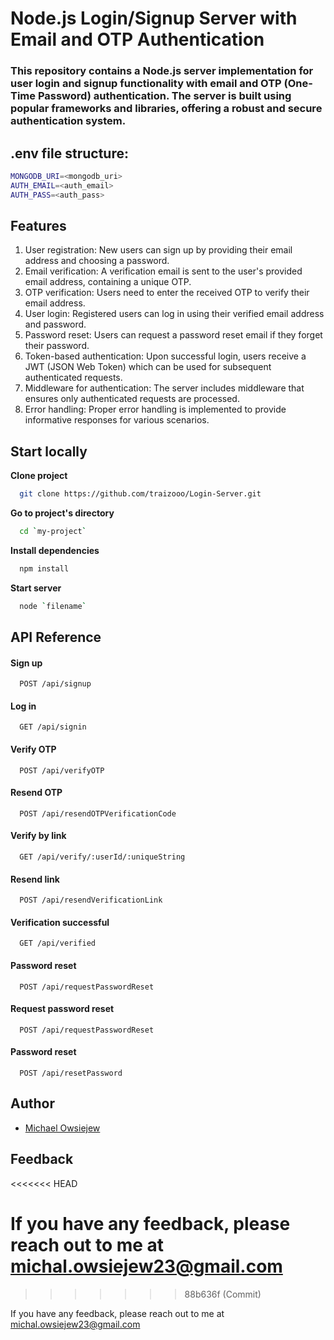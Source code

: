 
# **Node.js Login/Signup Server with Email and OTP Authentication**

### This repository contains a Node.js server implementation for user login and signup functionality with email and OTP (One-Time Password) authentication. The server is built using popular frameworks and libraries, offering a robust and secure authentication system. 

## **.env file structure:**

```bash
MONGODB_URI=<mongodb_uri>
AUTH_EMAIL=<auth_email>
AUTH_PASS=<auth_pass>
```

## **Features**

1. User registration: New users can sign up by providing their email address and choosing a password.
2. Email verification: A verification email is sent to the user's provided email address, containing a unique OTP.
3. OTP verification: Users need to enter the received OTP to verify their email address.
4. User login: Registered users can log in using their verified email address and password.
5. Password reset: Users can request a password reset email if they forget their password.
6. Token-based authentication: Upon successful login, users receive a JWT (JSON Web Token) which can be used for subsequent authenticated requests.
7. Middleware for authentication: The server includes middleware that ensures only authenticated requests are processed.
8. Error handling: Proper error handling is implemented to provide informative responses for various scenarios.

## **Start locally**

**Clone project**

```bash
  git clone https://github.com/traizooo/Login-Server.git
```

**Go to project's directory**

```bash
  cd `my-project`
```

**Install dependencies**

```bash
  npm install
```

**Start server**

```bash
  node `filename`
```


## **API Reference**

#### Sign up

```http
  POST /api/signup
```

#### Log in

```http
  GET /api/signin
```

#### Verify OTP

```http
  POST /api/verifyOTP
```

#### Resend OTP

```http
  POST /api/resendOTPVerificationCode
```

#### Verify by link

```http
  GET /api/verify/:userId/:uniqueString
```

#### Resend link

```http
  POST /api/resendVerificationLink
```

#### Verification successful

```http
  GET /api/verified
```

#### Password reset 

```http
  POST /api/requestPasswordReset
```

#### Request password reset 

```http
  POST /api/requestPasswordReset
```

#### Password reset 

```http
  POST /api/resetPassword
```

## **Author**

- [Michael Owsiejew](https://www.github.com/traizooo)


## Feedback
<<<<<<< HEAD

If you have any feedback, please reach out to me at michal.owsiejew23@gmail.com
=======
>>>>>>> 88b636f (Commit)

If you have any feedback, please reach out to me at michal.owsiejew23@gmail.com